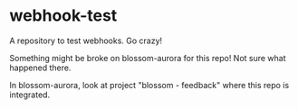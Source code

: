 webhook-test
============

A repository to test webhooks. Go crazy!

Something might be broke on blossom-aurora for this repo! Not sure what happened there.

In blossom-aurora, look at project "blossom - feedback" where this repo is integrated.
